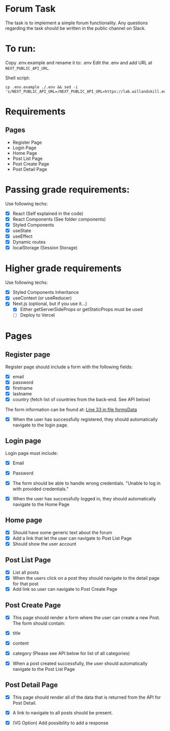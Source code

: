 # Forum Task
The task is to implement a simple forum functionality. Any questions regarding the task should be written in the public channel on Slack.

# To run:
Copy .env.example and rename it to: .env
Edit the .env and add URL at `NEXT_PUBLIC_API_URL`.

Shell script:
```shell script
cp .env.example ./.env && sed -i 's/NEXT_PUBLIC_API_URL=/NEXT_PUBLIC_API_URL=https://lab.willandskill.eu/'
```

# Requirements

## Pages

- Register Page
- Login Page
- Home Page
- Post List Page
- Post Create Page
- Post Detail Page

# Passing grade requirements:
Use following techs:
- [x] React (Self explained in the code)
- [x] React Components (See folder components)
- [x] Styled Components
- [x] useState
- [x] useEffect
- [x] Dynamic routes
- [x] localStorage (Session Storage)

# Higher grade requirements
Use following techs:
- [x] Styled Components Inheritance
- [x] useContext (or useReducer)
- [x] Next.js (optional, but if you use it...)
    - [x] Either getServerSideProps or getStaticProps must be used
    - [ ] Deploy to Vercel
    
# Pages
## Register page
Register page should include a form with the following fields:
- [x] email
- [x] password
- [x] firstname
- [x] lastname
- [x] country (fetch list of countries from the back-end. See API below)

The form information can be found at: [Line 33 in file formsData](https://github.com/xavizus/Webb19-forum/blob/6e3b023e819a71320f47979215db1386b513de28/components/form/formsData.js#L33)

- [x] When the user has successfully registered, they should automatically navigate
to the login page.

## Login page
Login page must include:
- [x] Email
- [x] Password

- [x] The form should be able to handle wrong credentials. "Unable to log in with provided credentials."
- [x] When the user has successfully logged in, they should automatically navigate to the Home Page

## Home page
- [x] Should have some generic text about the forum
- [x] Add a link that let the user can navigate to Post List Page
- [x] Should show the user account

## Post List Page
- [x] List all posts
- [x] When the users click on a post they should navigate to the detail page for
      that post
- [x] Add link so user can navigate to Post Create Page

## Post Create Page
- [x] This page should render a form where the user can create a new Post.
The form should contain:
- [x] title
- [x] content
- [x] category (Please see API below for list of all categories)

- [x] When a post created successfully, the user should automatically navigate to
      the Post List Page
      
## Post Detail Page
- [x] This page should render all of the data that is returned from the API for Post Detail.
- [x] A link to navigate to all posts should be present.
- [x] (VG Option) Add possibility to add a response

